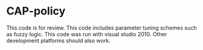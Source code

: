 # CAP-policy
This code is for review. This code includes parameter tuning schemes such as fuzzy logic. This code was run with visual studio 2010. Other development platforms should also work.

